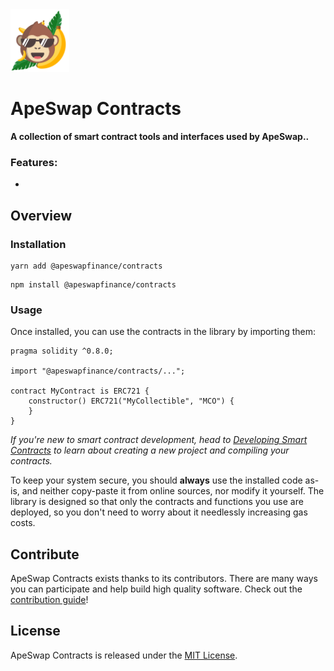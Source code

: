  

<img src="logo.svg" alt="ApeSwap" height="100px">

# ApeSwap Contracts 

**A collection of smart contract tools and interfaces used by ApeSwap..** 

<!-- TODO: add features -->
### Features:  
 * 



## Overview

### Installation

```console
yarn add @apeswapfinance/contracts
```

```console
npm install @apeswapfinance/contracts
```

### Usage

Once installed, you can use the contracts in the library by importing them:

<!-- TODO: Import working example -->
```solidity
pragma solidity ^0.8.0;

import "@apeswapfinance/contracts/...";

contract MyContract is ERC721 {
    constructor() ERC721("MyCollectible", "MCO") {
    }
}
```

_If you're new to smart contract development, head to [Developing Smart Contracts](https://docs.openzeppelin.com/learn/developing-smart-contracts) to learn about creating a new project and compiling your contracts._

To keep your system secure, you should **always** use the installed code as-is, and neither copy-paste it from online sources, nor modify it yourself. The library is designed so that only the contracts and functions you use are deployed, so you don't need to worry about it needlessly increasing gas costs.


## Contribute

ApeSwap Contracts exists thanks to its contributors. There are many ways you can participate and help build high quality software. Check out the [contribution guide](CONTRIBUTING.md)!

## License

ApeSwap Contracts is released under the [MIT License](LICENSE).
